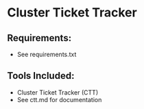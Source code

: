 # Cluster Ticket Tracker

## Requirements:
* See requirements.txt

## Tools Included:
* Cluster Ticket Tracker (CTT)
* See ctt.md for documentation
